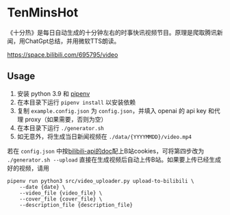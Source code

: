 # TenMinsHot
《十分热》是每日自动生成的十分钟左右的时事快讯视频节目。原理是爬取腾讯新闻，用ChatGpt总结，并用微软TTS朗读。

https://space.bilibili.com/695795/video

## Usage

1. 安装 python 3.9 和 [pipenv](https://pythonguidecn.readthedocs.io/zh/latest/dev/virtualenvs.html)
2. 在本目录下运行 `pipenv install` 以安装依赖
3. 复制 `example.config.json` 为 `config.json`，并填入 openai 的 api key 和代理 proxy（如果需要，否则为空）
4. 在本目录下运行 `./generator.sh`
5. 如无意外，将生成当日新闻视频在 `./data/{YYYYMMDD}/video.mp4`

若在 `config.json` 中按[bilibili-api的doc](https://nemo2011.github.io/bilibili-api/#/get-credential)配上B站cookies，可将第四步改为 `./generator.sh --upload` 直接在生成视频后自动上传B站。如果要上传已经生成好的视频，请用

```
pipenv run python3 src/video_uploader.py upload-to-bilibili \
    --date {date} \
    --video_file {video_file} \
    --cover_file {cover_file} \
    --description_file {description_file}
```
